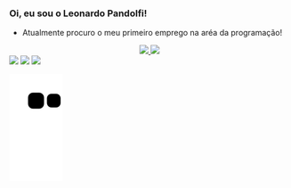 ### Oi, eu sou o Leonardo Pandolfi!

- Atualmente procuro o meu primeiro emprego na aréa da programação!

<div align="center">
  <a href="https://github.com/leonardoPandolfi">
  <img height="180em" src="https://github-readme-stats.vercel.app/api?username=leonardoPandolfi&show_icons=false&theme=dark&include_all_commits=true&count_private=true"/>
  <img height="180em" src="https://github-readme-stats.vercel.app/api/top-langs/?username=leonardoPandolfi&layout=compact&langs_count=7&theme=dark"/>
</div>

<div>
  <a href="https://www.instagram.com/leo_pandolfi1/" target="_blank"><img src="https://img.shields.io/badge/Instagram-E4405F?style=for-the-badge&logo=instagram&logoColor=white" target="_blank"></a>
 	<a href="https://www.linkedin.com/in/leonardo-pandolfi/" target="_blank"><img src="https://img.shields.io/badge/LinkedIn-0077B5?style=for-the-badge&logo=linkedin&logoColor=white" target="_blank"></a>
 <a href="mailto:leonardo.pandolfi2002@gmail.com" target="_blank"><img src="https://img.shields.io/badge/Gmail-D14836?style=for-the-badge&logo=gmail&logoColor=white" target="_blank">
<div>

 ![Snake animation](https://github.com/leonardoPandolfi/leonardoPandolfi/blob/output/github-contribution-grid-snake.svg)

